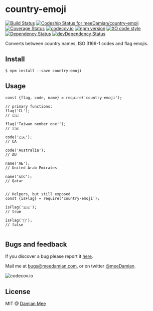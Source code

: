 # country-emoji
[![Build Status][travis_svg]][travis_url] [![Codeship Status for meeDamian/country-emoji][codeship_svg]][codeship_url] [![Coverage Status][coveralls_svg]][coveralls_url] [![codecov.io][codecov_svg]][codecov_url] [![npm version][npm_svg]][npm_url] [![XO code style][xo_svg]][xo_url] [![Dependency Status][dep_svg]][dep_url] [![devDependency Status][dev_dep_svg]][dev_dep_url]

[travis_svg]: https://travis-ci.org/meeDamian/country-emoji.svg?branch=master
[travis_url]: https://travis-ci.org/meeDamian/country-emoji
[codeship_svg]: https://codeship.com/projects/4651ffa0-ae14-0133-e229-0eeab60c84ba/status?branch=master
[codeship_url]: https://codeship.com/projects/132211
[coveralls_svg]: https://coveralls.io/repos/github/meeDamian/country-emoji/badge.svg?branch=master
[coveralls_url]: https://coveralls.io/github/meeDamian/country-emoji?branch=master
[codecov_svg]: https://codecov.io/github/meeDamian/country-emoji/coverage.svg?branch=master
[codecov_url]: https://codecov.io/github/meeDamian/country-emoji?branch=master
[npm_svg]: https://badge.fury.io/js/country-emoji.svg
[npm_url]: https://badge.fury.io/js/country-emoji
[xo_svg]: https://img.shields.io/badge/code_style-XO-5ed9c7.svg
[xo_url]: https://github.com/sindresorhus/xo
[dep_svg]: https://david-dm.org/meeDamian/country-emoji.svg
[dep_url]: https://david-dm.org/meeDamian/country-emoji
[dev_dep_svg]: https://david-dm.org/meeDamian/country-emoji/dev-status.svg
[dev_dep_url]: https://david-dm.org/meeDamian/country-emoji#info=devDependencies

Converts between country names, ISO 3166-1 codes and flag emojis.

## Install

```
$ npm install --save country-emoji
```

## Usage

```
const {flag, code, name} = require('country-emoji');

// primary functions:
flag('CL');
// 🇨🇱

flag('Taiwan nember one!');
// 🇹🇼

code('🇨🇦');
// CA

code('Australia');
// AU

name('AE');
// United Arab Emirates

name('🇶🇦');
// Qatar


// Helpers, but still exposed
const {isFlag} = require('country-emoji');

isFlag('🇸🇻');
// true

isFlag('💩');
// false


```

## Bugs and feedback

If you discover a bug please report it [here](https://github.com/meeDamian/country-emoji/issues/new).

Mail me at bugs@meedamian.com, or on twitter [@meeDamian](http://twitter.com/meedamian).

![codecov.io](https://codecov.io/github/meeDamian/country-emoji/branch.svg?branch=master)


## License

MIT @ [Damian Mee](https://meedamian.com)
